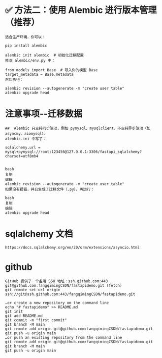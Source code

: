 # ✅ 方法二：使用 Alembic 进行版本管理（推荐）
    适合生产环境，你可以：

    pip install alembic

    alembic init alembic  # 初始化迁移配置
    修改 alembic/env.py 中：

    from models import Base  # 导入你的模型 Base
    target_metadata = Base.metadata
    然后执行：

    alembic revision --autogenerate -m "create user table"
    alembic upgrade head

# 注意事项--迁移数据  
    ##  Alembic 只支持同步驱动，例如 pymysql、mysqlclient，不支持异步驱动（如 asyncmy、aiomysql）。
    alembic.ini 中写了：

    sqlalchemy.url = mysql+pymysql://root:123456@127.0.0.1:3306/fastapi_sqlalchemy?charset=utf8mb4

    
    bash
    复制
    编辑
    alembic revision --autogenerate -m "create user table"
    如果没有报错，并且生成了迁移文件（.py），再运行：
    
    bash
    复制
    编辑
    alembic upgrade head

# sqlalchemy 文档
    https://docs.sqlalchemy.org/en/20/orm/extensions/asyncio.html

# github
    GitHub 提供了一个备用 SSH 地址：ssh.github.com:443
    git@github.com:fangqimingCSDN/fastapidemo.git (fetch)
    git remote set-url origin ssh://git@ssh.github.com:443/fangqimingCSDN/fastapidemo.git

    …or create a new repository on the command line
    echo "# fastapidemo" >> README.md
    git init
    git add README.md
    git commit -m "first commit"
    git branch -M main
    git remote add origin git@github.com:fangqimingCSDN/fastapidemo.git
    git push -u origin main
    …or push an existing repository from the command line
    git remote add origin git@github.com:fangqimingCSDN/fastapidemo.git
    git branch -M main
    git push -u origin main
